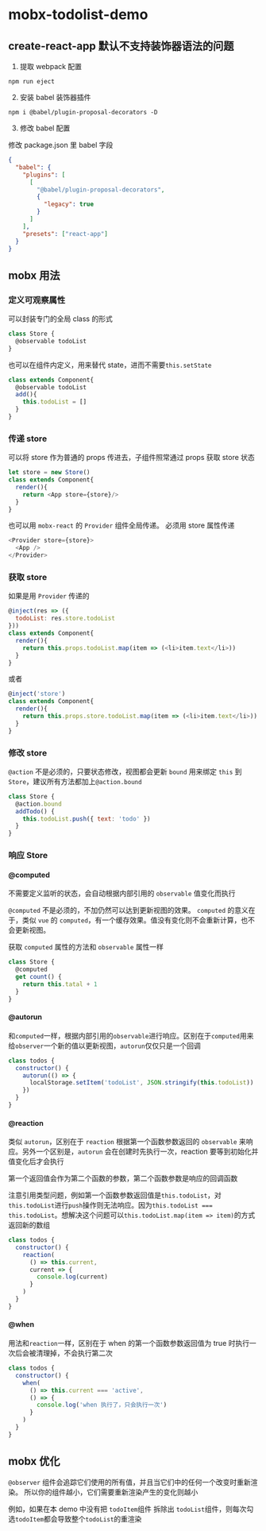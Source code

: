 # mobx-todolist-demo

## create-react-app 默认不支持装饰器语法的问题

1. 提取 webpack 配置

```shell
npm run eject
```

2. 安装 babel 装饰器插件

```shell
npm i @babel/plugin-proposal-decorators -D
```

3. 修改 babel 配置

修改 package.json 里 babel 字段

```json
{
  "babel": {
    "plugins": [
      [
        "@babel/plugin-proposal-decorators",
        {
          "legacy": true
        }
      ]
    ],
    "presets": ["react-app"]
  }
}
```

## mobx 用法

### 定义可观察属性

可以封装专门的全局 class 的形式

```javascript
class Store {
  @observable todoList
}
```

也可以在组件内定义，用来替代 state，进而不需要`this.setState`

```javascript
class extends Component{
  @observable todoList
  add(){
    this.todoList = []
  }
}
```

### 传递 store

可以将 store 作为普通的 props 传进去，子组件照常通过 props 获取 store 状态

```javascript
let store = new Store()
class extends Component{
  render(){
    return <App store={store}/>
  }
}
```

也可以用 `mobx-react` 的 `Provider` 组件全局传递。
必须用 store 属性传递

```javascript
<Provider store={store}>
  <App />
</Provider>
```

### 获取 store

如果是用 `Provider` 传递的

```javascript
@inject(res => ({
  todoList: res.store.todoList
}))
class extends Component{
  render(){
    return this.props.todoList.map(item => (<li>item.text</li>))
  }
}
```

或者

```javascript
@inject('store')
class extends Component{
  render(){
    return this.props.store.todoList.map(item => (<li>item.text</li>))
  }
}
```

### 修改 store

`@action` 不是必须的，只要状态修改，视图都会更新
`bound` 用来绑定 `this` 到 `Store`，建议所有方法都加上`@action.bound`

```javascript
class Store {
  @action.bound
  addTodo() {
    this.todoList.push({ text: 'todo' })
  }
}
```

### 响应 Store

#### @computed

不需要定义监听的状态，会自动根据内部引用的 `observable` 值变化而执行

`@computed` 不是必须的，不加仍然可以达到更新视图的效果。
`computed` 的意义在于，类似 `vue` 的 `computed`，有一个缓存效果。值没有变化则不会重新计算，也不会更新视图。

获取 `computed` 属性的方法和 `observable` 属性一样

```javascript
class Store {
  @computed
  get count() {
    return this.tatal + 1
  }
}
```

#### @autorun

和`computed`一样，根据内部引用的`observable`进行响应。区别在于`computed`用来给`observer`一个新的值以更新视图，`autorun`仅仅只是一个回调

```javascript
class todos {
  constructor() {
    autorun(() => {
      localStorage.setItem('todoList', JSON.stringify(this.todoList))
    })
  }
}
```

#### @reaction

类似 `autorun`，区别在于 `reaction` 根据第一个函数参数返回的 `observable` 来响应。另外一个区别是，`autorun` 会在创建时先执行一次，reaction 要等到初始化并值变化后才会执行

第一个返回值会作为第二个函数的参数，第二个函数参数是响应的回调函数

注意引用类型问题，例如第一个函数参数返回值是`this.todoList`，对`this.todoList`进行`push`操作则无法响应。因为`this.todoList === this.todoList`。想解决这个问题可以`this.todoList.map(item => item)`的方式返回新的数组

```javascript
class todos {
  constructor() {
    reaction(
      () => this.current,
      current => {
        console.log(current)
      }
    )
  }
}
```

#### @when

用法和`reaction`一样，区别在于 when 的第一个函数参数返回值为 true 时执行一次后会被清理掉，不会执行第二次

```javascript
class todos {
  constructor() {
    when(
      () => this.current === 'active',
      () => {
        console.log('when 执行了，只会执行一次')
      }
    )
  }
}
```

## mobx 优化

`@observer` 组件会追踪它们使用的所有值，并且当它们中的任何一个改变时重新渲染。 所以你的组件越小，它们需要重新渲染产生的变化则越小

例如，如果在本 demo 中没有把 `todoItem`组件 拆除出 `todoList`组件，则每次勾选`todoItem`都会导致整个`todoList`的重渲染
